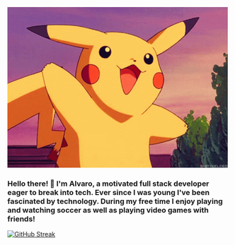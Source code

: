 ![MasterHead](img/Hello.gif)
### Hello there! 👋 I'm Alvaro, a motivated full stack developer eager to break into tech. Ever since I was young I've been fascinated by technology. During my free time I enjoy playing and watching soccer as well as playing video games with friends!



[![GitHub Streak](https://streak-stats.demolab.com?user=alvaro-chiri&theme=highcontrast)](https://git.io/streak-stats)
<!-- 
**alvaro-chiri/alvaro-chiri** is a ✨ _special_ ✨ repository because its `README.md` (this file) appears on your GitHub profile.

Here are some ideas to get you started:

- 🔭 I’m currently working on ...
- 🌱 I’m currently learning ...
- 👯 I’m looking to collaborate on ...
- 🤔 I’m looking for help with ...
- 💬 Ask me about ...
- 📫 How to reach me: ...
- 😄 Pronouns: ...
- ⚡ Fun fact: ... -->


